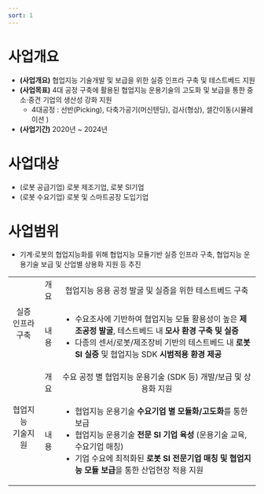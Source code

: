 ```yaml
---
sort: 1
---
```


# 사업개요
- **(사업개요)** 협업지능 기술개발 및 보급을 위한 실증 인프라 구축 및 테스트베드 지원
- **(사업목표)** 4대 공정 구축에 활용된 협업지능 운용기술의 고도화 및 보급을 통한 중소·중견 기업의
생산성 강화 지원
    - 4대공정 : 선반(Picking), 다축가공기(머신텐딩), 검사(형상), 셀간이동(시뮬레이션 )
- **(사업기간)** 2020년 ~ 2024년

# 사업대상
- (로봇 공급기업) 로봇 제조기업, 로봇 SI기업
- (로봇 수요기업) 로봇 및 스마트공장 도입기업

# 사업범위
- 기계·로봇의 협업지능화를 위해 협업지능 모듈기반 실증 인프라 구축, 협업지능 운용기술 보급 및  산업별 상용화 지원 등 추진

<!--
아래 표 서식은 아래 웹페이지 참조
https://stackoverrun.com/ko/q/12782644
https://cofs.tistory.com/124
https://studyingych.tistory.com/6
-->
<table>
    <tbody>
        <tr>
            <td rowspan="2" align="center">실증 인프라<br>구축</td>
            <td align="center">개요</td>
            <td align="center">
                협업지능 응용 공정 발굴 및 실증을 위한 테스트베드 구축  
            </td>
        </tr>
        <tr>
            <td align="center">내용</td>
            <td>
                <ul type="dot">
                    <li>수요조사에 기반하여 협업지능 모듈 활용성이 높은 <b>제조공정 발굴</b>, 테스트베드 내 <b>모사 환경 구축 및 실증</b></li>
                    <li>다종의 센서/로봇/제조장비 기반의 테스트베드 내 <b>로봇 SI 실증</b> 및 협업지능 SDK <b>시범적용 환경 제공</b> </li>
                </ul>
            </td>
        </tr>
        <!---->
        <tr>
            <td rowspan="2" align="center">협업지능<br>기술지원</td>
            <td align="center">개요</td>
            <td align="center">
                수요 공정 별 협업지능 운용기술 (SDK 등) 개발/보급 및 상용화 지원
            </td>
        </tr>
        <tr>
            <td align="center">내용</td>
            <td>
                <ul type="dot">
                    <li>협업지능 운용기술 <b>수요기업 별 모듈화/고도화</b>를 통한 보급</li>
                    <li>협업지능 운용기술 <b>전문 SI 기업 육성</b>  (운용기술 교육, 수요기업 매칭)</li>
                    <li>기업 수요에 최적화된 <b>로봇 SI 전문기업 매칭 및 협업지능 모듈 보급</b>을 통한 산업현장 적용 지원</li>
                </ul>
            </td>
        </tr>
    </tbody>
</table>